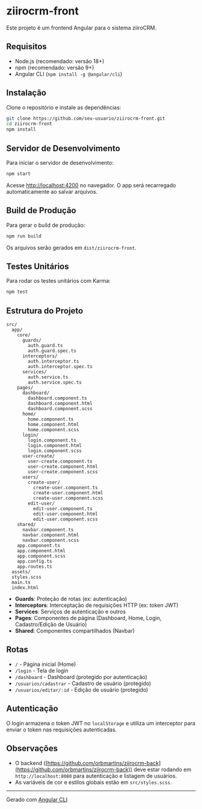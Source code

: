 # ziirocrm-front

Este projeto é um frontend Angular para o sistema ziiroCRM.

## Requisitos

- Node.js (recomendado: versão 18+)
- npm (recomendado: versão 9+)
- Angular CLI (`npm install -g @angular/cli`)

## Instalação

Clone o repositório e instale as dependências:

```sh
git clone https://github.com/seu-usuario/ziirocrm-front.git
cd ziirocrm-front
npm install
```

## Servidor de Desenvolvimento

Para iniciar o servidor de desenvolvimento:

```sh
npm start
```

Acesse [http://localhost:4200](http://localhost:4200) no navegador. O app será recarregado automaticamente ao salvar arquivos.

## Build de Produção

Para gerar o build de produção:

```sh
npm run build
```

Os arquivos serão gerados em `dist/ziirocrm-front`.

## Testes Unitários

Para rodar os testes unitários com Karma:

```sh
npm test
```

## Estrutura do Projeto

```
src/
  app/
    core/
      guards/
        auth.guard.ts
        auth.guard.spec.ts
      interceptors/
        auth.interceptor.ts
        auth.interceptor.spec.ts
      services/
        auth.service.ts
        auth.service.spec.ts
    pages/
      dashboard/
        dashboard.component.ts
        dashboard.component.html
        dashboard.component.scss
      home/
        home.component.ts
        home.component.html
        home.component.scss
      login/
        login.component.ts
        login.component.html
        login.component.scss
      user-create/
        user-create.component.ts
        user-create.component.html
        user-create.component.scss
      users/
        create-user/
          create-user.component.ts
          create-user.component.html
          create-user.component.scss
        edit-user/
          edit-user.component.ts
          edit-user.component.html
          edit-user.component.scss
    shared/
      navbar.component.ts
      navbar.component.html
      navbar.component.scss
    app.component.ts
    app.component.html
    app.component.scss
    app.config.ts
    app.routes.ts
  assets/
  styles.scss
  main.ts
  index.html
```

- **Guards**: Proteção de rotas (ex: autenticação)
- **Interceptors**: Interceptação de requisições HTTP (ex: token JWT)
- **Services**: Serviços de autenticação e outros
- **Pages**: Componentes de página (Dashboard, Home, Login, Cadastro/Edição de Usuário)
- **Shared**: Componentes compartilhados (Navbar)

## Rotas

- `/` - Página inicial (Home)
- `/login` - Tela de login
- `/dashboard` - Dashboard (protegido por autenticação)
- `/usuarios/cadastrar` - Cadastro de usuário (protegido)
- `/usuarios/editar/:id` - Edição de usuário (protegido)

## Autenticação

O login armazena o token JWT no `localStorage` e utiliza um interceptor para enviar o token nas requisições autenticadas.

## Observações

- O backend ([https://github.com/orbmartins/ziirocrm-back](https://github.com/orbmartins/ziirocrm-back)) deve estar rodando em `http://localhost:8080` para autenticação e listagem de usuários.
- As variáveis de cor e estilos globais estão em `src/styles.scss`.

---

Gerado com [Angular CLI](https://angular.dev/tools/cli)
